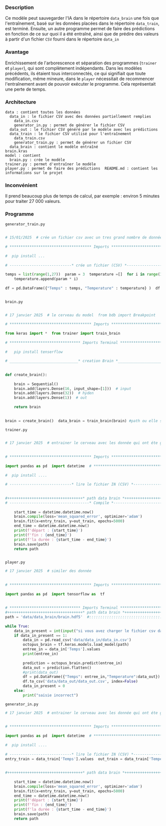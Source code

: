 ### Description  
Ce modèle peut sauvegarder l'IA dans le répertoire `data_brain` une fois que l'entraînement, basé sur les données placées dans le répertoire `data_train`, est terminé. Ensuite, un autre programme permet de faire des prédictions en fonction de ce sur quoi il a été entraîné, ainsi que de prédire des valeurs à partir d'un fichier `CSV` fourni dans le répertoire `data_in`  
### Avantage   
Enrichissement de l'arborescence et séparation des programmes (`trainer` et `player`), qui sont complètement indépendants. Dans les modèles précédents, ils étaient tous interconnectés, ce qui signifiait que toute modification, même mineure, dans le `player` nécessitait de recommencer l'entraînement avant de pouvoir exécuter le programme. Cela représentait une perte de temps.  
  
### Architecture  
```  
data : contient toutes les données    
  data_in : le fichier CSV avec des données partiellement remplies    
    data_in.csv    
    generator_in.py : permet de générer le fichier CSV    
  data_out : le fichier CSV généré par le modèle avec les prédictions    
  data_train : le fichier CSV utilisé pour l'entraînement    
    data_train.csv    
    generator_train.py : permet de générer un fichier CSV    
  data_brain : contient le modèle entraîné    
brain.kras    
model : contient    
  brain.py : crée le modèle    
trainer.py : permet d'entraîner le modèle    
player.py : permet de faire des prédictions  README.md : contient les informations sur le projet    
```  
### Inconvénient   
Il prend beaucoup plus de temps de calcul, par exemple : environ 5 minutes pour traiter 27 000 valeurs.  
### Programme  
`generator_train.py`  
```python  
  
# 15/01/2025  # crée un fichier csv avec un tres grand nombre de donnée    
    
# ************************************* Imports ******************************#  import pandas as pd  # ******************************** Imports Terminal **************************#    
    
#  pip install ...    
    
# ----------------------------* crée un fichier (CSV) *---------------------#    
  
temps = list(range(1,27))  param = 3  temperature =[]  for i in range(1,27):    
    temperature.append(param * i)    
    
df = pd.DataFrame({"Temps" : temps, "Temperature" : temperature} )  df.to_csv("data_train.csv" ,index=False)  
  
```  
  
`brain.py`  
```python  
  
# 17 janvier 2025  # le cerveau du model  from bdb import Breakpoint    
    
# ************************************* Imports ******************************#    
    
from keras import *  from trainer import train_brain    
    
# ******************************** Imports Terminal **************************#    
    
#   pip install tenserflow    
    
# _______________________________* creation Brain *__________________________#    
    
    
def create_brain():    
    
    brain = Sequential()    
    brain.add(layers.Dense(16, input_shape=[1]))  # input    
    brain.add(layers.Dense(32))  # hyden    
    brain.add(layers.Dense(1))  # out    
    
    return brain    
    
    
brain = create_brain()  data_brain = train_brain(brain) #path ou elle se trouver le cerveau  
```  
  
  
`trainer.py`  
```python  
  
# 17 janvier 2025  # entrainer le cerveau avec les donnée qui ont éte generer    
    
    
# ************************************* Imports ******************************#    
    
import pandas as pd  import datetime  # ******************************** Imports Terminal **************************#    
    
#  pip install ....    
    
# ----------------------------* lire le fichier IN (CSV) *---------------------#  data_train = pd.read_csv('../data/data_train/data_train.csv')  entry_train = data_train['Temps'].values  out_train = data_train['Temperature'].values    
    
    
#++++++++++++++++++++++++++++++++++* path data brain *+++++++++++++++++++++++++#  path = "../data/data_brain/brain.hdf5"    
# ------------------------------------* Compile *------------------------------#  def train_brain(brain):    
    
    start_time = datetime.datetime.now()    
    brain.compile(loss='mean_squared_error', optimizer='adam')    
    brain.fit(x=entry_train, y=out_train, epochs=5000)    
    end_time = datetime.datetime.now()    
    print(f'départ : {start_time}')    
    print(f'fin : {end_time}')    
    print(f'la durée : {start_time - end_time}')    
    brain.save(path)    
    return path  
      
```  
  
  
`player.py`  
```python  
# 17 janvier 2025  # similer des donnée    
    
    
# ************************************* Imports ******************************#    
    
import pandas as pd  import tensorflow as  tf    
   
    
# ******************************** Imports Terminal **************************#  #   pip install ...    
#++++++++++++++++++++++++++++++++++* path data brain *+++++++++++++++++++++++++#  
path = 'data/data_brain/brain.hdf5'  #:::::::::::::::::::::::::::::::::::* play *:::::::::::::::::::::::::::::::::::#    
    
while True:    
    data_in_present = int(input("si vous avez charger le fichier csv dans data_in entrez 1 : "))    
    if data_in_present == 1:    
        data_in = pd.read_csv('data/data_in/data_in.csv')    
        octopus_brain = tf.keras.models.load_model(path)    
        entree_in = data_in['Temps'].values    
        print(entree_in)    
    
        prediction = octopus_brain.predict(entree_in)    
        data_out = prediction.flatten()    
        #print(data_out)    
        df = pd.DataFrame({"Temps": entree_in,"Temperature":data_out})    
        df.to_csv('data/data_out/data_out.csv', index=False)    
        data_in_present = 0    
    else:    
        print("saisie incorrect")  
```  
  
  
  
`generator_in.py`  
```python  
# 17 janvier 2025  # entrainer le cerveau avec les donnée qui ont éte generer    
    
    
# ************************************* Imports ******************************#    
    
import pandas as pd  import datetime  # ******************************** Imports Terminal **************************#    
    
#  pip install ....    
    
# ----------------------------* lire le fichier IN (CSV) *---------------------#  data_train = pd.read_csv('../data/data_train/data_train.csv')    
entry_train = data_train['Temps'].values  out_train = data_train['Temperature'].values    
    
    
#++++++++++++++++++++++++++++++++++* path data brain *+++++++++++++++++++++++++#  path = "../data/data_brain/brain.hdf5"  # -------------------------------------* Compile *-----------------------------#  def train_brain(brain):    
    
    start_time = datetime.datetime.now()    
    brain.compile(loss='mean_squared_error', optimizer='adam')    
    brain.fit(x=entry_train, y=out_train, epochs=5000)    
    end_time = datetime.datetime.now()    
    print(f'départ : {start_time}')    
    print(f'fin : {end_time}')    
    print(f'la durée : {start_time - end_time}')    
    brain.save(path)    
    return path  
```
